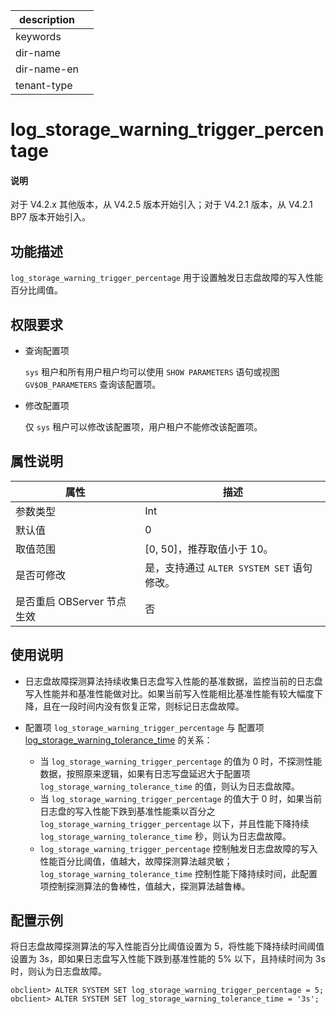 |description||
|---|---|
|keywords||
|dir-name||
|dir-name-en||
|tenant-type||

# log_storage_warning_trigger_percentage

<main id="notice" type='explain'>
<h4>说明</h4>
<p>对于 V4.2.x 其他版本，从 V4.2.5 版本开始引入；对于 V4.2.1 版本，从 V4.2.1 BP7 版本开始引入。</p> 
</main>

## 功能描述

`log_storage_warning_trigger_percentage` 用于设置触发日志盘故障的写入性能百分比阈值。

## 权限要求

* 查询配置项

  `sys` 租户和所有用户租户均可以使用 `SHOW PARAMETERS` 语句或视图 `GV$OB_PARAMETERS` 查询该配置项。

* 修改配置项

  仅 `sys` 租户可以修改该配置项，用户租户不能修改该配置项。

## 属性说明

|      **属性**      |  **描述**  |
|------------------  |----------|
| 参数类型            | Int       |
| 默认值              | 0        |
| 取值范围            | [0, 50]，推荐取值小于 10。|
| 是否可修改          | 是，支持通过 `ALTER SYSTEM SET` 语句修改。|
| 是否重启 OBServer 节点生效 | 否        |

## 使用说明

* 日志盘故障探测算法持续收集日志盘写入性能的基准数据，监控当前的日志盘写入性能并和基准性能做对比。如果当前写入性能相比基准性能有较大幅度下降，且在一段时间内没有恢复正常，则标记日志盘故障。
* 配置项 `log_storage_warning_trigger_percentage` 与 配置项 [log_storage_warning_tolerance_time](13100.log_storage_warning_tolerance_time.md) 的关系：

  * 当 `log_storage_warning_trigger_percentage` 的值为 0 时，不探测性能数据，按照原来逻辑，如果有日志写盘延迟大于配置项 `log_storage_warning_tolerance_time` 的值，则认为日志盘故障。
  * 当 `log_storage_warning_trigger_percentage` 的值大于 0 时，如果当前日志盘的写入性能下跌到基准性能乘以百分之 `log_storage_warning_trigger_percentage` 以下，并且性能下降持续 `log_storage_warning_tolerance_time` 秒，则认为日志盘故障。
  * `log_storage_warning_trigger_percentage` 控制触发日志盘故障的写入性能百分比阈值，值越大，故障探测算法越灵敏；`log_storage_warning_tolerance_time` 控制性能下降持续时间，此配置项控制探测算法的鲁棒性，值越大，探测算法越鲁棒。

## 配置示例

将日志盘故障探测算法的写入性能百分比阈值设置为 5，将性能下降持续时间阈值设置为 3s，即如果日志盘写入性能下跌到基准性能的 5% 以下，且持续时间为 3s 时，则认为日志盘故障。

```shell
obclient> ALTER SYSTEM SET log_storage_warning_trigger_percentage = 5;
obclient> ALTER SYSTEM SET log_storage_warning_tolerance_time = '3s';
```
